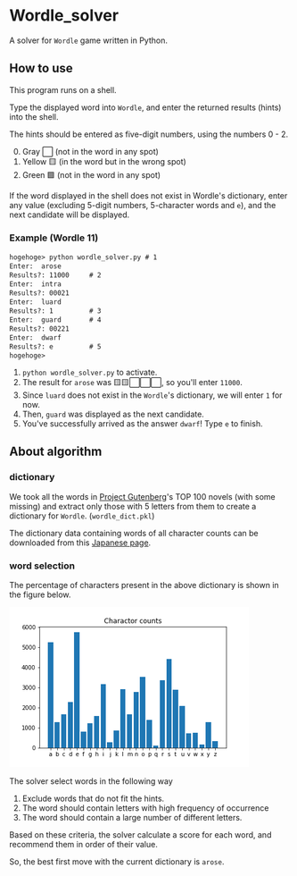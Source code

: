 # Wordle_solver
A solver for `Wordle` game written in Python.

## How to use

This program runs on a shell.

Type the displayed word into `Wordle`, and enter the returned results (hints) into the shell.

The hints should be entered as five-digit numbers, using the numbers 0 - 2.

0. Gray ⬜ (not in the word in any spot)
1. Yellow 🟨 (in the word but in the wrong spot)
2. Green 🟩 (not in the word in any spot)

If the word displayed in the shell does not exist in Wordle's dictionary, enter any value (excluding 5-digit numbers, 5-character words and `e`), and the next candidate will be displayed.

### Example (Wordle 11)

```shell
hogehoge> python wordle_solver.py # 1
Enter:  arose
Results?: 11000     # 2
Enter:  intra
Results?: 00021
Enter:  luard
Results?: 1         # 3
Enter:  guard       # 4
Results?: 00221
Enter:  dwarf
Results?: e         # 5
hogehoge> 
```

1. `python wordle_solver.py` to activate.
2. The result for `arose` was 🟨🟨⬜⬜⬜, so you'll enter `11000`.
3. Since `luard` does not exist in the `Wordle`'s dictionary, we will enter `1` for now.
4. Then, `guard` was displayed as the next candidate.
5. You've successfully arrived as the answer `dwarf`! Type `e` to finish.

## About algorithm

### dictionary

We took all the words in [Project Gutenberg](https://www.gutenberg.org/)'s TOP 100 novels (with some missing) and extract only those with 5 letters from them to create a dictionary for `Wordle`. (`wordle_dict.pkl`)

The dictionary data containing words of all character counts can be downloaded from this [Japanese page](https://ushitora.net/archives/456).

### word selection

The percentage of characters present in the above dictionary is shown in the figure below.

![char_count.png](./img/char_count.png)

The solver select words in the following way

1. Exclude words that do not fit the hints.
2. The word should contain letters with high frequency of occurrence
3. The word should contain a large number of different letters.

Based on these criteria, the solver calculate a score for each word, and recommend them in order of their value.

So, the best first move with the current dictionary is `arose`.